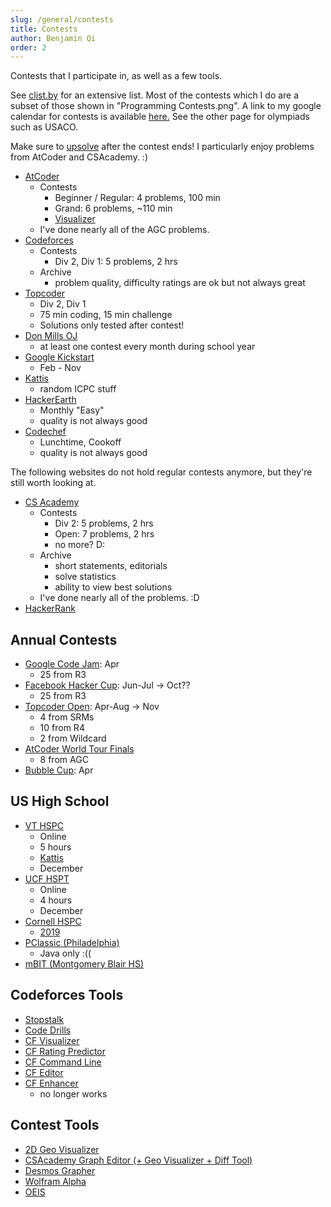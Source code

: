 ```yaml
---
slug: /general/contests
title: Contests
author: Benjamin Qi
order: 2
---
```


Contests that I participate in, as well as a few tools.

<!-- END DESCRIPTION -->

See [clist.by](https://clist.by/coder/bqi343/) for an extensive list. Most of the contests which I do are a subset of those shown in "Programming Contests.png". A link to my google calendar for contests is available [here.](https://calendar.google.com/calendar?cid=Y2s5ZjdmZDBkNjdmOGFxZ2oxbDVrMHJ1OGtAZ3JvdXAuY2FsZW5kYXIuZ29vZ2xlLmNvbQ) See the other page for olympiads such as USACO.

Make sure to [upsolve](https://en.wiktionary.org/wiki/upsolve) after the contest ends! I particularly enjoy problems from AtCoder and CSAcademy. :)

  * [AtCoder](https://beta.atcoder.jp/contests/archive)
    * Contests
      * Beginner / Regular: 4 problems, 100 min
      * Grand: 6 problems, ~110 min
      * [Visualizer](https://kenkoooo.com/atcoder/#/table/Benq)
    * I've done nearly all of the AGC problems.
  * [Codeforces](http://codeforces.com/problemset)
    * Contests
      * Div 2, Div 1: 5 problems, 2 hrs
    * Archive
      * problem quality, difficulty ratings are ok but not always great
  * [Topcoder](https://www.topcoder.com/my-dashboard/)
    * Div 2, Div 1
    * 75 min coding, 15 min challenge
    * Solutions only tested after contest!
  * [Don Mills OJ](http://dmoj.ca/)
    * at least one contest every month during school year
  * [Google Kickstart](https://codingcompetitions.withgoogle.com/kickstart)
    * Feb - Nov
  * [Kattis](https://open.kattis.com/)
    * random ICPC stuff
  * [HackerEarth](http://hackerearth.com/)
    * Monthly "Easy"
    * quality is not always good
  * [Codechef](http://codechef.com/)
    * Lunchtime, Cookoff
    * quality is not always good

The following websites do not hold regular contests anymore, but they're still worth looking at.

  * [CS Academy](https://csacademy.com/contest/archive/)
    * Contests
      * Div 2: 5 problems, 2 hrs
      * Open: 7 problems, 2 hrs
      * no more? D:
    * Archive
      * short statements, editorials
      * solve statistics
      * ability to view best solutions
    * I've done nearly all of the problems. :D
  * [HackerRank](https://www.hackerrank.com/dashboard)

## Annual Contests

  * [Google Code Jam](https://code.google.com/codejam/): Apr
    * 25 from R3
  * [Facebook Hacker Cup](https://www.facebook.com/hackercup/): Jun-Jul -> Oct??
    * 25 from R3
  * [Topcoder Open](https://tco19.topcoder.com/): Apr-Aug -> Nov
    * 4 from SRMs
    * 10 from R4
    * 2 from Wildcard
  * [AtCoder World Tour Finals](https://codeforces.com/blog/entry/56623)
    * 8 from AGC
  * [Bubble Cup](http://bubblecup.org/): Apr

## US High School

 * [VT HSPC](https://icpc.cs.vt.edu/#/hscontest2017)
   * Online
   * 5 hours
   * [Kattis](https://open.kattis.com/problem-sources/2016%20Virginia%20Tech%20High%20School%20Programming%20Contest)
   * December
 * [UCF HSPT](https://hspt.ucfprogrammingteam.org/index.php/hspt-online-edition)
   * Online
   * 4 hours
   * December
 * [Cornell HSPC](https://www.cs.cornell.edu/events/cornell-high-school-programming-contest)
   * [2019](https://cornell-hspc19.kattis.com/problems)
 * [PClassic (Philadelphia)](https://pclassic.org/)
   * Java only :((
 * [mBIT (Montgomery Blair HS)](https://mbit.mbhs.edu/)

## Codeforces Tools

  * [Stopstalk](https://www.stopstalk.com)
  * [Code Drills](http://code-drills.com/)
  * [CF Visualizer](http://cfviz.netlify.com/compare.html)
  * [CF Rating Predictor](https://chrome.google.com/webstore/detail/cf-predictor/ocfloejijfhhkkdmheodbaanephbnfhn)
  * [CF Command Line](https://codeforces.com/blog/entry/66552)
  * [CF Editor](https://codeforces.com/blog/entry/72952)
  * [CF Enhancer](https://chrome.google.com/webstore/detail/codeforces-enhancer/ocmandagmgmkcplckgnfgaokpgkfenmp)
    * no longer works

## Contest Tools

  * [2D Geo Visualizer](https://codeforces.com/blog/entry/70330)
  * [CSAcademy Graph Editor (+ Geo Visualizer + Diff Tool)](https://csacademy.com/app/graph_editor/)
  * [Desmos Grapher](https://www.desmos.com/calculator)
  * [Wolfram Alpha](https://www.wolframalpha.com/)
  * [OEIS](https://oeis.org/)
